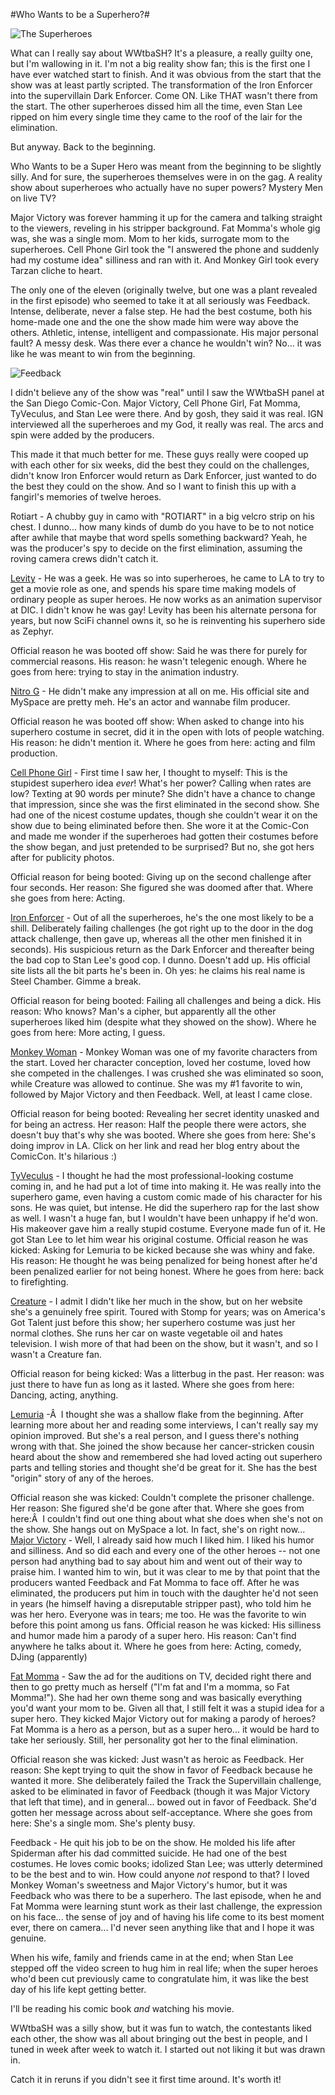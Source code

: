#Who Wants to be a Superhero?#

![The Superheroes](http://westkarana.com/wp-content/uploads/2006/09/superheroes.jpg)

What can I really say about WWtbaSH? It's a pleasure, a really guilty one, but I'm wallowing in it. I'm not a big reality show fan; this is the first one I have ever watched start to finish. And it was obvious from the start that the show was at least partly scripted. The transformation of the Iron Enforcer into the supervillain Dark Enforcer. Come ON. Like THAT wasn't there from the start. The other superheroes dissed him all the time, even Stan Lee ripped on him every single time they came to the roof of the lair for the elimination.

But anyway. Back to the beginning.

Who Wants to be a Super Hero was meant from the beginning to be slightly silly. And for sure, the superheroes themselves were in on the gag. A reality show about superheroes who actually have no super powers? Mystery Men on live TV?

Major Victory was forever hamming it up for the camera and talking straight to the viewers, reveling in his stripper background. Fat Momma's whole gig was, she was a single mom. Mom to her kids, surrogate mom to the superheroes. Cell Phone Girl took the "I answered the phone and suddenly had my costume idea" silliness and ran with it. And Monkey Girl took every Tarzan cliche to heart.

The only one of the eleven (originally twelve, but one was a plant revealed in the first episode) who seemed to take it at all seriously was Feedback. Intense, deliberate, never a false step. He had the best costume, both his home-made one and the one the show made him were way above the others. Athletic, intense, intelligent and compassionate. His major personal fault? A messy desk. Was there ever a chance he wouldn't win? No... it was like he was meant to win from the beginning.

![Feedback](http://westkarana.com/wp-content/uploads/2006/09/feedback.jpg)

I didn't believe any of the show was "real" until I saw the WWtbaSH panel at the San Diego Comic-Con. Major Victory, Cell Phone Girl, Fat Momma, TyVeculus, and Stan Lee were there. And by gosh, they said it was real. IGN interviewed all the superheroes and my God, it really was real. The arcs and spin were added by the producers.

This made it that much better for me. These guys really were cooped up with each other for six weeks, did the best they could on the challenges, didn't know Iron Enforcer would return as Dark Enforcer, just wanted to do the best they could on the show. And so I want to finish this up with a fangirl's memories of twelve heroes.

Rotiart - A chubby guy in camo with "ROTIART" in a big velcro strip on his chest. I dunno... how many kinds of dumb do you have to be to not notice after awhile that maybe that word spells something backward? Yeah, he was the producer's spy to decide on the first elimination, assuming the roving camera crews didn't catch it.

[Levity](http://www.myspace.com/levity1 "Levity's MySpace") - He was a geek. He was so into superheroes, he came to LA to try to get a movie role as one, and spends his spare time making models of ordinary people as super heroes. He now works as an animation supervisor at DIC. I didn't know he was gay! Levity has been his alternate persona for years, but now SciFi channel owns it, so he is reinventing his superhero side as Zephyr.

Official reason he was booted off show: Said he was there for purely for commercial reasons. His reason: he wasn't telegenic enough. Where he goes from here: trying to stay in the animation industry.

[Nitro G](http://nitrog.com "Nitro G's official website") - He didn't make any impression at all on me. His official site and MySpace are pretty meh. He's an actor and wannabe film producer.

Official reason he was booted off show: When asked to change into his superhero costume in secret, did it in the open with lots of people watching. His reason: he didn't mention it. Where he goes from here: acting and film production.

[Cell Phone Girl](http://tv.ign.com/articles/723/723882p1.html "Cell Phone Girl interview at IGN") - First time I saw her, I thought to myself: This is the stupidest superhero idea *ever*! What's her power? Calling when rates are low? Texting at 90 words per minute? She didn't have a chance to change that impression, since she was the first eliminated in the second show. She had one of the nicest costume updates, though she couldn't wear it on the show due to being eliminated before then. She wore it at the Comic-Con and made me wonder if the superheroes had gotten their costumes before the show began, and just pretended to be surprised? But no, she got hers after for publicity photos.

Official reason for being booted: Giving up on the second challenge after four seconds. Her reason: She figured she was doomed after that. Where she goes from here: Acting.

[Iron Enforcer](http://steel4actionfilms.com/ "'Steel Chambers' official site") - Out of all the superheroes, he's the one most likely to be a shill. Deliberately failing challenges (he got right up to the door in the dog attack challenge, then gave up, whereas all the other men finished it in seconds). His suspicious return as the Dark Enforcer and thereafter being the bad cop to Stan Lee's good cop. I dunno. Doesn't add up. His official site lists all the bit parts he's been in. Oh yes: he claims his real name is Steel Chamber. Gimme a break.

Official reason for being booted: Failing all challenges and being a dick. His reason: Who knows? Man's a cipher, but apparently all the other superheroes liked him (despite what they showed on the show). Where he goes from here: More acting, I guess.

[Monkey Woman](http://www.myspace.com/goddessmonkey "Monkey Woman's MySpace") - Monkey Woman was one of my favorite characters from the start. Loved her character conception, loved her costume, loved how she competed in the challenges. I was crushed she was eliminated so soon, while Creature was allowed to continue. She was my #1 favorite to win, followed by Major Victory and then Feedback. Well, at least I came close.

Official reason for being booted: Revealing her secret identity unasked and for being an actress. Her reason: Half the people there were actors, she doesn't buy that's why she was booted. Where she goes from here: She's doing improv in LA. Click on her link and read her blog entry about the ComicCon. It's hilarious :)

[TyVeculus](http://tv.ign.com/articles/725/725549p3.htm "Interview with TyVeculus") - I thought he had the most professional-looking costume coming in, and he had put a lot of time into making it. He was really into the superhero game, even having a custom comic made of his character for his sons. He was quiet, but intense. He did the superhero rap for the last show as well. I wasn't a huge fan, but I wouldn't have been unhappy if he'd won. His makeover gave him a really stupid costume. Everyone made fun of it. He got Stan Lee to let him wear his original costume.
Official reason he was kicked: Asking for Lemuria to be kicked because she was whiny and fake. His reason: He thought he was being penalized for being honest after he'd been penalized earlier for not being honest. Where he goes from here: back to firefighting.

[Creature](http://www.tonyakay.com/ "Tonya Kay's web site") - I admit I didn't like her much in the show, but on her website she's a genuinely free spirit. Toured with Stomp for years; was on America's Got Talent just before this show; her superhero costume was just her normal clothes. She runs her car on waste vegetable oil and hates television. I wish more of that had been on the show, but it wasn't, and so I wasn't a Creature fan.

Official reason for being kicked: Was a litterbug in the past. Her reason: was just there to have fun as long as it lasted. Where she goes from here: Dancing, acting, anything.

[Lemuria](http://myspace.com/lemuriamu "Lemuria's MySpace page") -Â  I thought she was a shallow flake from the beginning. After learning more about her and reading some interviews, I can't really say my opinion improved. But she's a real person, and I guess there's nothing wrong with that. She joined the show because her cancer-stricken cousin heard about the show and remembered she had loved acting out superhero parts and telling stories and thought she'd be great for it. She has the best "origin" story of any of the heroes.

Official reason she was kicked: Couldn't complete the prisoner challenge. Her reason: She figured she'd be gone after that. Where she goes from here:Â  I couldn't find out one thing about what she does when she's not on the show. She hangs out on MySpace a lot. In fact, she's on right now...
[Major Victory](http://www.myspace.com/chriswatters "Chris Watters' MySpace") - Well, I already said how much I liked him. I liked his humor and silliness. And so did each and every one of the other heroes -- not one person had anything bad to say about him and went out of their way to praise him. I wanted him to win, but it was clear to me by that point that the producers wanted Feedback and Fat Momma to face off. After he was eliminated, the producers put him in touch with the daughter he'd not seen in years (he himself having a disreputable stripper past), who told him he was her hero. Everyone was in tears; me too. He was the favorite to win before this point among us fans.
Official reason he was kicked: His silliness and humor made him a parody of a super hero. His reason: Can't find anywhere he talks about it. Where he goes from here: Acting, comedy, DJing (apparently)

[Fat Momma](http://www.fatmomma.tv/ "Fat Momma's web site") - Saw the ad for the auditions on TV, decided right there and then to go pretty much as herself ("I'm fat and I'm a momma, so Fat Momma!"). She had her own theme song and was basically everything you'd want your mom to be. Given all that, I still felt it was a stupid idea for a super hero. They kicked Major Victory out for making a parody of heroes? Fat Momma is a hero as a person, but as a super hero... it would be hard to take her seriously. Still, her personality got her to the final elimination.

Official reason she was kicked: Just wasn't as heroic as Feedback. Her reason: She kept trying to quit the show in favor of Feedback because he wanted it more. She deliberately failed the Track the Supervillain challenge, asked to be eliminated in favor of Feedback (though it was Major Victory that left that time), and in general... bowed out in favor of Feedback. She'd gotten her message across about self-acceptance. Where she goes from here: She's a single mom. She's plenty busy.

Feedback - He quit his job to be on the show. He molded his life after Spiderman after his dad committed suicide. He had one of the best costumes. He loves comic books; idolized Stan Lee; was utterly determined to be the best and to win. How could anyone *not* respond to that? I loved Monkey Woman's sweetness and Major Victory's humor, but it was Feedback who was there to be a superhero. The last episode, when he and Fat Momma were learning stunt work as their last challenge, the expression on his face... the sense of joy and of having his life come to its best moment ever, there on camera... I'd never seen anything like that and I hope it was genuine.

When his wife, family and friends came in at the end; when Stan Lee stepped off the video screen to hug him in real life; when the super heroes who'd been cut previously came to congratulate him, it was like the best day of his life kept getting better.

I'll be reading his comic book *and* watching his movie.

WWtbaSH was a silly show, but it was fun to watch, the contestants liked each other, the show was all about bringing out the best in people, and I tuned in week after week to watch it. I started out not liking it but was drawn in.

Catch it in reruns if you didn't see it first time around. It's worth it!

